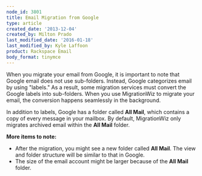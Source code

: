 ```yaml
---
node_id: 3801
title: Email Migration from Google
type: article
created_date: '2013-12-04'
created_by: Milton Prado
last_modified_date: '2016-01-18'
last_modified_by: Kyle Laffoon
product: Rackspace Email
body_format: tinymce
---
```


When you migrate your email from Google, it is important to note that
Google email does not use sub-folders.  Instead, Google categorizes
email by using "labels."  As a result, some migration services must
convert the Google labels into sub-folders.  When you use MigrationWiz
to migrate your email, the conversion happens seamlessly in the
background.

In addition to labels, Google has a folder called **All Mail**, which
contains a copy of every message in your mailbox. By default,
MigrationWiz only migrates archived email within the **All Mail**
folder.

**More items to note:**

-   After the migration, you might see a new folder called **All
    Mail**. The view and folder structure will be similar to that
    in Google.
-   The size of the email account might be larger because of the **All
    Mail** folder.



